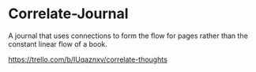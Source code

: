 # Correlate-Journal
A journal that uses connections to form the flow for pages rather than the constant linear flow of a book.

https://trello.com/b/IUqaznxv/correlate-thoughts